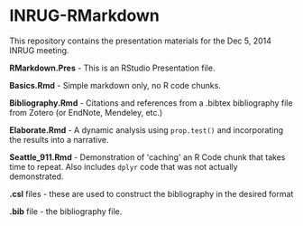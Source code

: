 INRUG-RMarkdown
===============

This repository contains the presentation materials for the Dec 5, 2014 INRUG meeting. 

__RMarkdown.Pres__ - This is an RStudio Presentation file.

__Basics.Rmd__ - Simple markdown only, no R code chunks.

__Bibliography.Rmd__ - Citations and references from a .bibtex bibliography file from Zotero (or EndNote, Mendeley, etc.)

__Elaborate.Rmd__ - A dynamic analysis using `prop.test()` and incorporating the results into a narrative.

__Seattle_911.Rmd__ - Demonstration of 'caching' an R Code chunk that takes time to repeat. Also includes `dplyr` code that was not actually demonstrated.

__.csl__ files - these are used to construct the bibliography in the desired format  

__.bib__ file - the bibliography file. 
